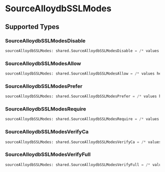 # SourceAlloydbSSLModes


## Supported Types

### SourceAlloydbSSLModesDisable

```python
sourceAlloydbSSLModes: shared.SourceAlloydbSSLModesDisable = /* values here */
```

### SourceAlloydbSSLModesAllow

```python
sourceAlloydbSSLModes: shared.SourceAlloydbSSLModesAllow = /* values here */
```

### SourceAlloydbSSLModesPrefer

```python
sourceAlloydbSSLModes: shared.SourceAlloydbSSLModesPrefer = /* values here */
```

### SourceAlloydbSSLModesRequire

```python
sourceAlloydbSSLModes: shared.SourceAlloydbSSLModesRequire = /* values here */
```

### SourceAlloydbSSLModesVerifyCa

```python
sourceAlloydbSSLModes: shared.SourceAlloydbSSLModesVerifyCa = /* values here */
```

### SourceAlloydbSSLModesVerifyFull

```python
sourceAlloydbSSLModes: shared.SourceAlloydbSSLModesVerifyFull = /* values here */
```

